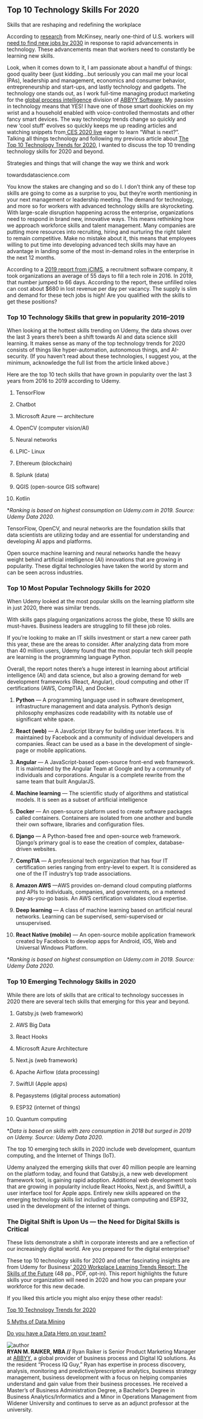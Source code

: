 ## Top 10 Technology Skills For 2020

Skills that are reshaping and redefining the workplace



According to [research](https://www.mckinsey.com/global-themes/future-of-organizations-and-work/what-the-future-of-work-will-mean-for-jobs-skills-and-wages) from McKinsey, nearly one-third of U.S. workers will [need to find new jobs by 2030](https://www.cnbc.com/2017/11/29/one-third-of-us-workers-could-be-jobless-by-2030-due-to-automation.html) in response to rapid advancements in technology. These advancements mean that workers need to constantly be learning new skills.

Look, when it comes down to it, I am passionate about a handful of things: good quality beer (just kidding…but seriously you can mail me your local IPAs), leadership and management, economics and consumer behavior, entrepreneurship and start-ups, and lastly technology and gadgets. The technology one stands out, as I work full-time managing product marketing for the [global process intelligence](https://abbyy.com/timeline) division of [ABBYY Software](https://www.abbyy.com/company/key-facts/). My passion in technology means that YES! I have one of those smart doohickies on my wrist and a household enabled with voice-controlled thermostats and other fancy smart devices. The way technology trends change so quickly and new ‘cool stuff’ evolves so quickly keeps me up reading articles and watching snippets from[ CES 2020 live](https://www.cnet.com/news/ces-2020-the-latest-from-toyota-dell-amd-and-more-live-from-las-vegas/) eager to learn “What is next?”. Talking all things technology and following my previous article about [The Top 10 Technology Trends for 2020](https://towardsdatascience.com/top-10-technology-trends-for-2020-4a179fdd53b1), I wanted to discuss the top 10 trending technology skills for 2020 and beyond.

Strategies and things that will change the way we think and work

towardsdatascience.com

You know the stakes are changing and so do I. I don’t think any of these top skills are going to come as a surprise to you, but they’re worth mentioning in your next management or leadership meeting. The demand for technology, and more so for workers with advanced technology skills are skyrocketing. With large-scale disruption happening across the enterprise, organizations need to respond in brand new, innovative ways. This means rethinking how we approach workforce skills and talent management. Many companies are putting more resources into recruiting, hiring and nurturing the right talent to remain competitive. Make no mistake about it, this means that employees willing to put time into developing advanced tech skills may have an advantage in landing some of the most in-demand roles in the enterprise in the next 12 months.

According to a [2019 report from iCIMS](https://cdn31.icims.com/icims3/prod/pdf/misc/2019-Benchmark-on-Hiring-Tech-Talent.pdf), a recruitment software company, it took organizations an average of 55 days to fill a tech role in 2016. In 2019, that number jumped to 66 days. According to the report, these unfilled roles can cost about $680 in lost revenue per day per vacancy. The supply is slim and demand for these tech jobs is high! Are you qualified with the skills to get these positions?

### Top 10 Technology Skills that grew in popularity 2016–2019

When looking at the hottest skills trending on Udemy, the data shows over the last 3 years there’s been a shift towards AI and data science skill learning. It makes sense as many of the top technology trends for 2020 consists of things like hyper-automation, autonomous things, and AI-security. (If you haven’t read about these technologies, I suggest you, at the minimum, acknowledge the full list from the article linked above.)

Here are the top 10 tech skills that have grown in popularity over the last 3 years from 2016 to 2019 according to Udemy.

1. TensorFlow

2. Chatbot

3. Microsoft Azure — architecture

4. OpenCV (computer vision/AI)

5. Neural networks

6. LPIC- Linux

7. Ethereum (blockchain)

8. Splunk (data)

9. QGIS (open-source GIS software)

10. Kotlin

**Ranking is based on highest consumption on Udemy.com in 2019. Source: Udemy Data 2020.*

TensorFlow, OpenCV, and neural networks are the foundation skills that data scientists are utilizing today and are essential for understanding and developing AI apps and platforms.

Open source machine learning and neural networks handle the heavy weight behind artificial intelligence (AI) innovations that are growing in popularity. These digital technologies have taken the world by storm and can be seen across industries.

### Top 10 Most Popular Technology Skills for 2020

When Udemy looked at the most popular skills on the learning platform site in just 2020, there was similar trends.

With skills gaps plaguing organizations across the globe, these 10 skills are must-haves. Business leaders are struggling to fill these job roles.

If you’re looking to make an IT skills investment or start a new career path this year, these are the areas to consider. After analyzing data from more than 40 million users, Udemy found that the most popular tech skill people are learning is the programming language Python.

Overall, the report notes there’s a huge interest in learning about artificial intelligence (AI) and data science, but also a growing demand for web development frameworks (React, Angular), cloud computing and other IT certifications (AWS, CompTIA), and Docker.

1. **Python** — A programming language used in software development, infrastructure management and data analysis. Python’s design philosophy emphasizes code readability with its notable use of significant white space.

2.   **React (web)** — A JavaScript library for building user interfaces. It is maintained by Facebook and a community of individual developers and companies. React can be used as a base in the development of single-page or mobile applications.

3.   **Angular** — A JavaScript-based open-source front-end web framework. It is maintained by the Angular Team at Google and by a community of individuals and corporations. Angular is a complete rewrite from the same team that built AngularJS.

4.   **Machine learning** — The scientific study of algorithms and statistical models. It is seen as a subset of artificial intelligence

5.   **Docker** — An open-source platform used to create software packages called containers. Containers are isolated from one another and bundle their own software, libraries and configuration files.

6.   **Django** — A Python-based free and open-source web framework. Django’s primary goal is to ease the creation of complex, database-driven websites.

7.   **CompTIA** — A professional tech organization that has four IT certification series ranging from entry-level to expert. It is considered as one of the IT industry’s top trade associations.

8.   **Amazon AWS** —AWS provides on-demand cloud computing platforms and APIs to individuals, companies, and governments, on a metered pay-as-you-go basis. An AWS certification validates cloud expertise.

9.   **Deep learning** — A class of machine learning based on artificial neural networks. Learning can be supervised, semi-supervised or unsupervised.

10.   **React Native (mobile)** — An open-source mobile application framework created by Facebook to develop apps for Android, iOS, Web and Universal Windows Platform.

**Ranking is based on highest consumption on Udemy.com in 2019. Source: Udemy Data 2020.*

### Top 10 Emerging Technology Skills in 2020

While there are lots of skills that are critical to technology successes in 2020 there are several tech skills that emerging for this year and beyond.

1.   Gatsby.js (web framework)

2.   AWS Big Data

3.   React Hooks

4.   Microsoft Azure Architecture

5.   Next.js (web framework)

6.   Apache Airflow (data processing)

7.   SwiftUI (Apple apps)

8.   Pegasystems (digital process automation)

9.   ESP32 (internet of things)

10.   Quantum computing

**Data is based on skills with zero consumption in 2018 but surged in 2019 on Udemy. Source: Udemy Data 2020.*

The top 10 emerging tech skills in 2020 include web development, quantum computing, and the Internet of Things (IoT).

Udemy analyzed the emerging skills that over 40 million people are learning on the platform today, and found that Gatsby.js, a new web development framework tool, is gaining rapid adoption. Additional web development tools that are growing in popularity include React Hooks, Next.js, and SwiftUI, a user interface tool for Apple apps. Entirely new skills appeared on the emerging technology skills list including quantum computing and ESP32, used in the development of the internet of things.

### The Digital Shift is Upon Us — the Need for Digital Skills is Critical

These lists demonstrate a shift in corporate interests and are a reflection of our increasingly digital world. Are you prepared for the digital enterprise?

These top 10 technology skills for 2020 and other fascinating insights are from Udemy for Business’[ 2020 Workplace Learning Trends Report: The Skills of the Future](https://business.udemy.com/resources/5-workplace-learning-trends-2020/) (48 pp., PDF, opt-in). This report highlights the future skills your organization will need in 2020 and how you can prepare your workforce for this new decade.

If you liked this article you might also enjoy these other reads!:

[Top 10 Technology Trends for 2020](https://towardsdatascience.com/top-10-technology-trends-for-2020-4a179fdd53b1)

[5 Myths of Data Mining](https://towardsdatascience.com/5-myths-of-data-mining-70d49f0abd18)

[Do you have a Data Hero on your team?](https://towardsdatascience.com/do-you-have-a-data-hero-on-your-team-e4ddc318926e)

![author](https://github.com/binbinErices/Super026/blob/master/Reading/img/week03/1.png)  
**RYAN M. RAIKER, MBA //** Ryan Raiker is Senior Product Marketing Manager at [ABBYY](http://www.abbyy.com/), a global provider of business process and Digital IQ solutions. As the resident “Process IQ Guy,” Ryan has expertise in process discovery, analysis, monitoring and predictive/prescriptive analytics, business strategy management, business development with a focus on helping companies understand and gain value from their business processes. He received a Master’s of Business Administration Degree, a Bachelor’s Degree in Business Analytics/Informatics and a Minor in Operations Management from Widener University and continues to serve as an adjunct professor at the university.
